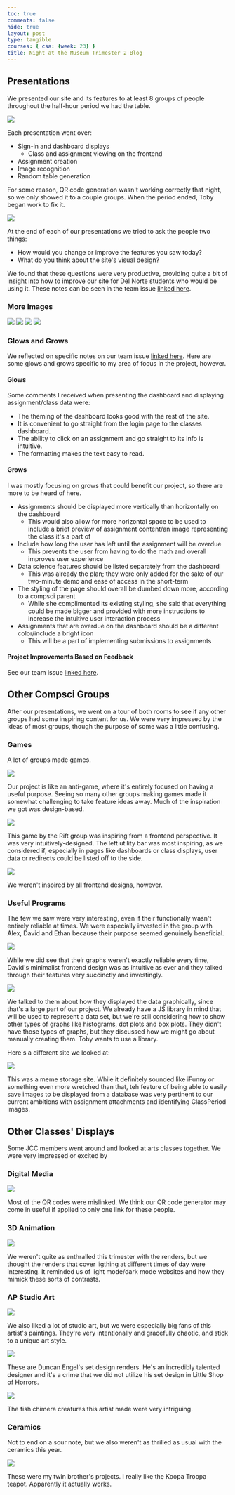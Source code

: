 ```yaml
---
toc: true
comments: false
hide: true
layout: post
type: tangible
courses: { csa: {week: 23} }
title: Night at the Museum Trimester 2 Blog
---
```


## Presentations

We presented our site and its features to at least 8 groups of people throughout the half-hour period we had the table.

<img src="{{site.baseurl}}/images/1000002230.jpeg">

Each presentation went over:
- Sign-in and dashboard displays
    - Class and assignment viewing on the frontend
- Assignment creation
- Image recognition
- Random table generation

For some reason, QR code generation wasn't working correctly that night, so we only showed it to a couple groups. When the period ended, Toby began work to fix it.

<img src="{{site.baseurl}}/images/img_4558.jpeg">

At the end of each of our presentations we tried to ask the people two things:
- How would you change or improve the features you saw today?
- What do you think about the site's visual design?

We found that these questions were very productive, providing quite a bit of insight into how to improve our site for Del Norte students who would be using it. These notes can be seen in the team issue [linked here](https://github.com/John-sCC/jcc_frontend/issues/42).

### More Images

<img src="{{site.baseurl}}/images/img_0863.jpeg">

<img src="{{site.baseurl}}/images/1000002221.jpeg">

<img src="{{site.baseurl}}/images/img_4559.jpeg">

<img src="{{site.baseurl}}/images/img_4560.jpeg">

### Glows and Grows

We reflected on specific notes on our team issue [linked here](https://github.com/John-sCC/jcc_frontend/issues/42). Here are some glows and grows specific to my area of focus in the project, however.

#### Glows

Some comments I received when presenting the dashboard and displaying assignment/class data were:

- The theming of the dashboard looks good with the rest of the site.
- It is convenient to go straight from the login page to the classes dashboard.
- The ability to click on an assignment and go straight to its info is intuitive.
- The formatting makes the text easy to read.

#### Grows

I was mostly focusing on grows that could benefit our project, so there are more to be heard of here.

- Assignments should be displayed more vertically than horizontally on the dashboard
    - This would also allow for more horizontal space to be used to include a brief preview of assignment content/an image representing the class it's a part of
- Include how long the user has left until the assignment will be overdue
    - This prevents the user from having to do the math and overall improves user experience
- Data science features should be listed separately from the dashboard
    - This was already the plan; they were only added for the sake of our two-minute demo and ease of access in the short-term
- The styling of the page should overall be dumbed down more, according to a compsci parent
    - While she complimented its existing styling, she said that everything could be made bigger and provided with more instructions to increase the intuitive user interaction process
- Assignments that are overdue on the dashboard should be a different color/include a bright icon
    - This will be a part of implementing submissions to assignments

#### Project Improvements Based on Feedback

See our team issue [linked here](https://github.com/John-sCC/jcc_frontend/issues/42).

## Other Compsci Groups

After our presentations, we went on a tour of both rooms to see if any other groups had some inspiring content for us. We were very impressed by the ideas of most groups, though the purpose of some was a little confusing.

### Games

A lot of groups made games.

<img src="{{site.baseurl}}/images/img_4564_720.jpeg">

Our project is like an anti-game, where it's entirely focused on having a useful purpose. Seeing so many other groups making games made it somewhat challenging to take feature ideas away. Much of the inspiration we got was design-based.

<img src="{{site.baseurl}}/images/img_4565.jpeg.jpeg">

This game by the Rift group was inspiring from a frontend perspective. It was very intuitively-designed. The left utility bar was most inspiring, as we considered if, especially in pages like dashboards or class displays, user data or redirects could be listed off to the side.

<img src="{{site.baseurl}}/images/img_4566.jpeg">

We weren't inspired by all frontend designs, however.

### Useful Programs

The few we saw were very interesting, even if their functionally wasn't entirely reliable at times. We were especially invested in the group with Alex, David and Ethan because their purpose seemed genuinely beneficial.

<img src="{{site.baseurl}}/images/img_4567.jpeg">

While we did see that their graphs weren't exactly reliable every time, David's minimalist frontend design was as intuitive as ever and they talked through their features very succinctly and investingly.

<img src="{{site.baseurl}}/images/img_4568.jpeg">

We talked to them about how they displayed the data graphically, since that's a large part of our project. We already have a JS library in mind that will be used to represent a data set, but we're still considering how to show other types of graphs like histograms, dot plots and box plots. They didn't have those types of graphs, but they discussed how we might go about manually creating them. Toby wants to use a library.

Here's a different site we looked at:

<img src="{{site.baseurl}}/images/img_4569.jpeg">

This was a meme storage site. While it definitely sounded like iFunny or something even more wretched than that, teh feature of being able to easily save images to be displayed from a database was very pertinent to our current ambitions with assignment attachments and identifying ClassPeriod images.

## Other Classes' Displays

Some JCC members went around and looked at arts classes together. We were very impressed or excited by 

### Digital Media

<img src="{{site.baseurl}}/images/img_4570.jpeg">

Most of the QR codes were mislinked. We think our QR code generator may come in useful if applied to only one link for these people.

### 3D Animation

<img src="{{site.baseurl}}/images/img_4572.jpeg">

We weren't quite as enthralled this trimester with the renders, but we thought the renders that cover ligthing at different times of day were interesting. It reminded us of light mode/dark mode websites and how they mimick these sorts of contrasts.

### AP Studio Art

<img src="{{site.baseurl}}/images/img_4575.jpeg">

We also liked a lot of studio art, but we were especially big fans of this artist's paintings. They're very intentionally and gracefully chaotic, and stick to a unique art style.

<img src="{{site.baseurl}}/images/img_4577.jpeg">

These are Duncan Engel's set design renders. He's an incredibly talented designer and it's a crime that we did not utilize his set design in Little Shop of Horrors.

<img src="{{site.baseurl}}/images/img_4579.jpeg">

The fish chimera creatures this artist made were very intriguing.

### Ceramics

Not to end on a sour note, but we also weren't as thrilled as usual with the ceramics this year.

<img src="{{site.baseurl}}/images/img_4581.jpeg">

These were my twin brother's projects. I really like the Koopa Troopa teapot. Apparently it actually works.